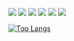 <img src="https://img.shields.io/badge/TypeScript-007ACC?style=for-the-badge&logo=typescript&logoColor=white" /> <img src="https://img.shields.io/badge/React-20232A?style=for-the-badge&logo=react&logoColor=61DAFB" /> <img src="https://img.shields.io/badge/React_Native-20232A?style=for-the-badge&logo=react&logoColor=61DAFB" /> <img src="https://img.shields.io/badge/Python-FFD43B?style=for-the-badge&logo=python&logoColor=blue" /> <img src="https://img.shields.io/badge/Java-ED8B00?style=for-the-badge&logo=java&logoColor=white" /> <img src="https://img.shields.io/badge/Node.js-339933?style=for-the-badge&logo=nodedotjs&logoColor=white" />

[![Top Langs](https://github-readme-stats.vercel.app/api/top-langs/?username=anti-duhring&layout=compact&theme=tokyonight&count_private=true&langs_count=6)](https://github.com/anuraghazra/github-readme-stats)

<!--[![@anti_duhring's Holopin board](https://holopin.io/api/user/board?user=anti_duhring)](https://holopin.io/@anti_duhring)-->

